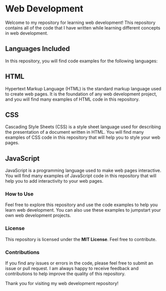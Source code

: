 # Web Development
Welcome to my repository for learning web development! This repository contains all of the code that I have written while learning different concepts in web development.

## Languages Included
In this repository, you will find code examples for the following languages:

## HTML
Hypertext Markup Language (HTML) is the standard markup language used to create web pages. It is the foundation of any web development project, and you will find many examples of HTML code in this repository.

## CSS
Cascading Style Sheets (CSS) is a style sheet language used for describing the presentation of a document written in HTML. You will find many examples of CSS code in this repository that will help you to style your web pages.

## JavaScript
JavaScript is a programming language used to make web pages interactive. You will find many examples of JavaScript code in this repository that will help you to add interactivity to your web pages.

### How to Use
Feel free to explore this repository and use the code examples to help you learn web development. You can also use these examples to jumpstart your own web development projects.

### License
This repository is licensed under the **MIT License**. Feel free to contribute.

### Contributions
If you find any issues or errors in the code, please feel free to submit an issue or pull request. I am always happy to receive feedback and contributions to help improve the quality of this repository.

Thank you for visiting my web development repository!

